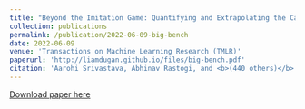 ```yaml
---
title: "Beyond the Imitation Game: Quantifying and Extrapolating the Capabilities of Language Models"
collection: publications
permalink: /publication/2022-06-09-big-bench
date: 2022-06-09
venue: 'Transactions on Machine Learning Research (TMLR)'
paperurl: 'http://liamdugan.github.io/files/big-bench.pdf'
citation: 'Aarohi Srivastava, Abhinav Rastogi, and <b>(440 others)</b>'
---
```


[Download paper here](http://liamdugan.github.io/files/big-bench.pdf)